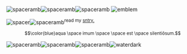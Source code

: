 ![spaceramb](https://github.com/beIIringer/beIIringer/assets/141309476/b899e87a-b485-4a20-b5ff-4ec748f72095)![spaceramb](https://github.com/beIIringer/beIIringer/assets/141309476/b899e87a-b485-4a20-b5ff-4ec748f72095)![spaceramb](https://github.com/beIIringer/beIIringer/assets/141309476/b899e87a-b485-4a20-b5ff-4ec748f72095) ![emblem](https://github.com/beIIringer/beIIringer/assets/141309476/bdc0fae5-c970-4a87-bee2-b9c687ce1e85)

![spacer](https://github.com/beIIringer/beIIringer/assets/141309476/7f2de2a0-89d9-4db1-a3bd-40fcbd1440bb)![spaceramb](https://github.com/beIIringer/beIIringer/assets/141309476/b899e87a-b485-4a20-b5ff-4ec748f72095)<sup>read my [sntry.](https://sntry.cc/sanguivoria)</sup>

<sup>$$\color{blue}aqua \space imum \space \space est \space silentiōsum.$$</sup>

![spaceramb](https://github.com/beIIringer/beIIringer/assets/141309476/b899e87a-b485-4a20-b5ff-4ec748f72095)![spaceramb](https://github.com/beIIringer/beIIringer/assets/141309476/b899e87a-b485-4a20-b5ff-4ec748f72095)![spaceramb](https://github.com/beIIringer/beIIringer/assets/141309476/b899e87a-b485-4a20-b5ff-4ec748f72095)![waterdark](https://github.com/beIIringer/beIIringer/assets/141309476/a3066f02-78bd-462c-acf4-7cca81c9e945)
